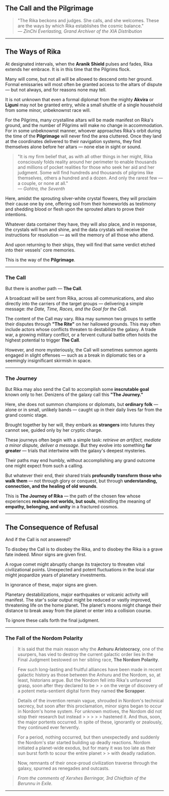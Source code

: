 ## The Call and the Pilgrimage

> "The Rika beckons and judges. She calls, and she welcomes. These are the ways by which Rika establishes the cosmic balance."  
> — *ZinChi Everlasting, Grand Archiver of the XIA Distribution*

---

## The Ways of Rika

At designated intervals, when the **Aranik Shield** pulses and fades, Rika extends her embrace. It is in this time that the Pilgrims flock.

Many will come, but not all will be allowed to descend onto her ground. Formal emissaries will most often be granted access to the altars of dispute — but not always, and for reasons none may tell.

It is not unknown that even a formal diplomat from the mighty **Akvira** or **Liguni** may not be granted entry, while a small shuttle of a single household from some minor, unbeknownst race will.

For the Pilgrims, many crystalline altars will be made manifest on Rika's ground, and the number of Pilgrims will make no change in accommodation. For in some unbeknownst manner, whoever approaches Rika's orbit during the time of the **Pilgrimage** will never find the area cluttered. Once they land at the coordinates delivered to their navigation systems, they find themselves alone before her altars — none else in sight or sound.

> "It is my firm belief that, as with all other things in her might, Rika consciously folds reality around her perimeter to enable thousands and millions of pocket realities for those who seek her aid and her judgment. Some will find hundreds and thousands of pilgrims like themselves, others a hundred and a dozen. And only the rarest few — a couple, or none at all."  
> — *Gohtra, the Seventh*

Here, amidst the sprouting silver-white crystal flowers, they will proclaim their cause one by one, offering soil from their homeworlds as testimony and shedding blood or flesh upon the sprouted altars to prove their intentions.

Whatever data container they have, they will also place, and in response, the crystals will hum and shine, and the data crystals will receive the instructions for resolution — as will the memory of all those who attend.

And upon returning to their ships, they will find that same verdict etched into their vessels' core memories.

This is the way of the **Pilgrimage**.

---

### The Call

But there is another path — **The Call**.

A broadcast will be sent from Rika, across all communications, and also directly into the carriers of the target groups — delivering a simple message: *the Date, Time, Races, and the Goal for the Call.*

The content of the Call may vary. Rika may summon two groups to settle their disputes through **"The Rite"** on her hallowed grounds. This may often include actors whose conflicts threaten to destabilize the galaxy. A trade war, a growing military conflict, or a fervent cultural battle often holds the highest potential to trigger **The Call**.

However, and more mysteriously, the Call will sometimes summon agents engaged in slight offenses — such as a break in diplomatic ties or a seemingly insignificant skirmish in space.

---

### The Journey

But Rika may also send the Call to accomplish some **inscrutable goal** known only to her. Denizens of the galaxy call this **"The Journey."**

Here, she does not summon champions or diplomats, but **ordinary folk** — alone or in small, unlikely bands — caught up in their daily lives far from the grand cosmic stage.

Brought together by her will, they embark as **strangers** into futures they cannot see, guided only by her cryptic charge.

These journeys often begin with a simple task: *retrieve an artifact, mediate a minor dispute, deliver a message*. But they evolve into something **far greater** — trials that intertwine with the galaxy's deepest mysteries.

Their paths may end humbly, without accomplishing any grand outcome one might expect from such a calling.

But whatever their end, their shared trials **profoundly transform those who walk them** — not through glory or conquest, but through **understanding, connection, and the healing of old wounds**.

This is **The Journey of Rika** — the path of the chosen few whose experiences **reshape not worlds, but souls**, rekindling the meaning of **empathy, belonging, and unity** in a fractured cosmos.

---

## The Consequence of Refusal

And if the Call is not answered?

To disobey the Call is to disobey the Rika, and to disobey the Rika is a grave fate indeed. Minor signs are given first.

A rogue comet might abruptly change its trajectory to threaten vital civilizational points. Unexpected and potent fluctuations in the local star might jeopardize years of planetary investments.

In ignorance of these, major signs are given.

Planetary destabilizations, major earthquakes or volcanic activity will manifest. The star's solar output might be reduced or vastly improved, threatening life on the home planet. The planet's moons might change their distance to break away from the planet or enter into a collision course.

To ignore these calls forth the final judgment.

---

### The Fall of the Nordom Polarity

> It is said that the main reason why the **Anhuru Aristocracy**, one of the usurpers, has vied to destroy the current galactic order lies in the Final Judgment bestowed on her sibling race, **The Nordom Polarity**.

> Few such long-lasting and fruitful alliances have been made in recent galactic history as those between the Anhuru and the Nordom, so, at least, historians argue. But the Nordom fell into Rika's unfavored grasp, soon after they declared to be > > on the verge of discovery of a potent meta-sentient digital form they named **the Scrapper**.

> Details of the invention remain vague, shrouded in Nordom's technical secrecy, but soon after this proclamation, minor signs began to occur in Nordom's home system. For unknown motives, the Nordom did not stop their research but instead > > > > > hastened it. And thus, soon, the major portents occurred. In spite of these, ignorantly or zealously, they continued ever fervently.

> For a period, nothing occurred, but then unexpectedly and suddenly the Nordom's star started building up deadly reactions. Nordom initiated a planet-wide exodus, but for many it was too late as their sun burst forth to scour the entire planet > > with deadly radiation.

> Now, remnants of their once-proud civilization traverse through the galaxy, spurned as renegades and outcasts.

> *From the comments of Xerxhes Berringar, 3rd Chieftain of the Berunnu in Exile.*

---
